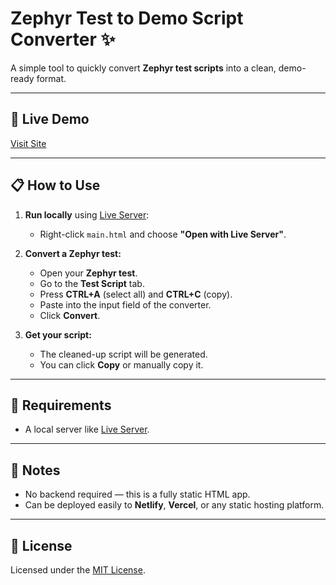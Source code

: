 # Zephyr Test to Demo Script Converter ✨

A simple tool to quickly convert **Zephyr test scripts** into a clean, demo-ready format.

---

## 🚀 Live Demo

[Visit Site](https://zephyr-script.netlify.app/)


---

## 📋 How to Use

1. **Run locally** using [Live Server](https://marketplace.visualstudio.com/items?itemName=ritwickdey.LiveServer):  
   - Right-click `main.html` and choose **"Open with Live Server"**.

2. **Convert a Zephyr test:**
   - Open your **Zephyr test**.
   - Go to the **Test Script** tab.
   - Press **CTRL+A** (select all) and **CTRL+C** (copy).
   - Paste into the input field of the converter.
   - Click **Convert**.

3. **Get your script:**
   - The cleaned-up script will be generated.
   - You can click **Copy** or manually copy it.

---

## 🔧 Requirements

- A local server like [Live Server](https://marketplace.visualstudio.com/items?itemName=ritwickdey.LiveServer).

---

## 📝 Notes

- No backend required — this is a fully static HTML app.
- Can be deployed easily to **Netlify**, **Vercel**, or any static hosting platform.

---

## 📄 License

Licensed under the [MIT License](LICENSE).
